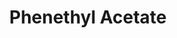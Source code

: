 ---
name: Phenethyl Acetate
title: Phenethyl Acetate
details:
  - detail:
      key: "Formula"
      value: "C10H12O2"
  - detail:
      key: "Molecular Weight"
      value: "164.2 g/mol"
  - detail:
      key: "Olfactive Note"
      value: "Fruity, Floral Rose, Fruity like honey"
  - detail:
      key: "Use Level"
      value: "Upto 50%"
  - detail:
      key: "Recommended Application"
      value: "Liquid Detergent , Alcoholic Lotion, Detergent, Soap"
  - detail:
      key: "Appearance"
      value: "Clear colorless"
  - detail:
      key: "Refractive Index"
      value: "1.496 - 1.501 (at 25 deg C)"
  - detail:
      key: "Specific Gravity"
      value: "1.030 - 1.037 (at 25 deg C)"
  - detail:
      key: "Purity by GLC"
      value: "97%"
  - detail:
      key: "Flash point"
      value: "> 212 deg C"
  - detail:
      key: "Boiling Point"
      value: "232.6 deg C"
  - detail:
      key: "Density"
      value: "1.088 g/cm3"
  - detail:
      key: "CAS Number"
      value: "103-45-7"
  - detail:
      key: "EC Number"
      value: "203-113-5"
  - detail:
      key: "Packaging Size"
      value: "5, 25, 200 Kg"
  - detail:
      key: "Packaging Type"
      value: "Can, Barrel"
  - detail:
      key: "Physical State"
      value: "Liquid"
  - detail:
      key: "Brand"
      value: "Natural Aroma"
showOnHome: false
thumbnail: https://5.imimg.com/data5/SELLER/Default/2021/12/YV/KH/NV/3823480/phenethyl-acetate-500x500.png
productImages:
  - https://ucarecdn.com/8213c725-21d0-4ac0-ad5e-c1975c20032b/
category: aroma chemicals
---